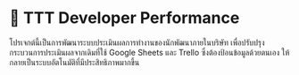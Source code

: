 # 📌 TTT Developer Performance

โปรเจกต์นี้เป็นการพัฒนาระบบประเมินผลการทำงานของนักพัฒนาภายในบริษัท เพื่อปรับปรุงกระบวนการประเมินผลจากเดิมที่ใช้ Google Sheets และ Trello ซึ่งต้องป้อนข้อมูลด้วยตนเอง ให้กลายเป็นระบบอัตโนมัติที่มีประสิทธิภาพมากขึ้น
